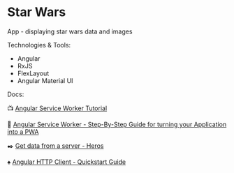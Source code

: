 # Star Wars

App - displaying star wars data and images 

Technologies & Tools: 

- Angular
- RxJS
- FlexLayout
- Angular Material UI

Docs: 


:tv: [Angular Service Worker Tutorial](https://youtu.be/5YtNQJQu31Y)

:closed_book: [Angular Service Worker - Step-By-Step Guide for turning your Application into a PWA](https://blog.angular-university.io/angular-service-worker/)

:black_nib:  [Get data from a server - Heros ](https://angular.io/tutorial/toh-pt6#get-data-from-a-server)

:spades: [Angular HTTP Client - Quickstart Guide](https://blog.angular-university.io/angular-http/)

